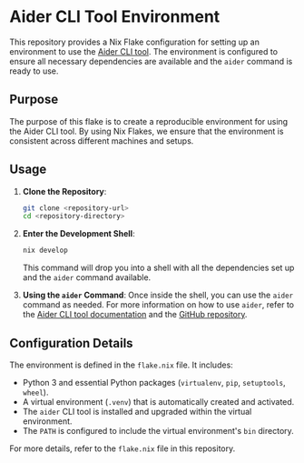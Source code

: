# Aider CLI Tool Environment

This repository provides a Nix Flake configuration for setting up an environment to use the [Aider CLI tool](https://aider.chat/). The environment is configured to ensure all necessary dependencies are available and the `aider` command is ready to use.

## Purpose

The purpose of this flake is to create a reproducible environment for using the Aider CLI tool. By using Nix Flakes, we ensure that the environment is consistent across different machines and setups.

## Usage

1. **Clone the Repository**:
   ```sh
   git clone <repository-url>
   cd <repository-directory>
   ```

2. **Enter the Development Shell**:
   ```sh
   nix develop
   ```

   This command will drop you into a shell with all the dependencies set up and the `aider` command available.

3. **Using the `aider` Command**:
   Once inside the shell, you can use the `aider` command as needed. For more information on how to use `aider`, refer to the [Aider CLI tool documentation](https://aider.chat/) and the [GitHub repository](https://github.com/paul-gauthier/aider).

## Configuration Details

The environment is defined in the `flake.nix` file. It includes:
- Python 3 and essential Python packages (`virtualenv`, `pip`, `setuptools`, `wheel`).
- A virtual environment (`.venv`) that is automatically created and activated.
- The `aider` CLI tool is installed and upgraded within the virtual environment.
- The `PATH` is configured to include the virtual environment's `bin` directory.

For more details, refer to the `flake.nix` file in this repository.
